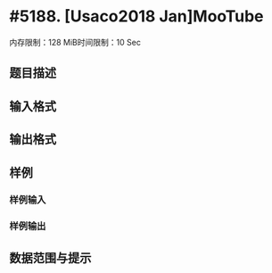 # #5188. [Usaco2018 Jan]MooTube

内存限制：128 MiB时间限制：10 Sec

## 题目描述

## 输入格式

## 输出格式

## 样例

### 样例输入

### 样例输出

## 数据范围与提示
